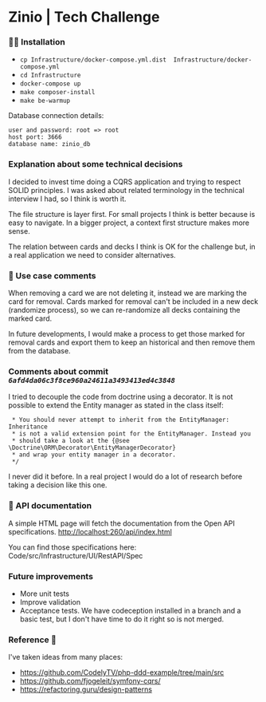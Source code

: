 # Zinio  | Tech Challenge

###  👩‍💻 Installation

* `cp Infrastructure/docker-compose.yml.dist  Infrastructure/docker-compose.yml`
* `cd Infrastructure`
* `docker-compose up`
* `make composer-install`
* `make be-warmup`

Database connection details:
```
user and password: root => root
host port: 3666
database name: zinio_db
```

### Explanation about some technical decisions
I decided to invest time doing a CQRS application and trying to respect SOLID principles. I was asked about related terminology in the technical interview I had, so I think is worth it.

The file structure is layer first. For small projects I think is better because is easy to navigate. In a bigger project, a context first structure makes more sense.

The relation between cards and decks I think is OK for the challenge but, in a real application we need to consider alternatives.

### 👷 Use case comments
When removing a card we are not deleting it,  instead we are marking the card for removal. Cards marked for removal can't be included in a new deck (randomize process), so we can re-randomize all decks containing the marked card.

In future developments,  I would make a process to get those marked for removal cards and export them to keep an historical and then remove them from the database.

### Comments about commit _`6afd4da06c3f8ce960a24611a3493413ed4c3848`_
I tried to decouple the code from doctrine using a decorator. It is not possible to extend the Entity manager as stated in the class itself:
```
 * You should never attempt to inherit from the EntityManager: Inheritance
 * is not a valid extension point for the EntityManager. Instead you
 * should take a look at the {@see \Doctrine\ORM\Decorator\EntityManagerDecorator}
 * and wrap your entity manager in a decorator.
 */
```
I never did it before. In a real project I would do a lot of research before taking a decision like this one.

### 👀 API documentation
A simple HTML page will fetch the documentation from the Open API specifications.
[http://localhost:260/api/index.html](http://localhost:260/api/index.html)


You can find those specifications here:  Code/src/Infrastructure/UI/RestAPI/Spec

###  Future improvements
* More unit tests
* Improve validation
* Acceptance tests. We have codeception installed in a branch and a basic test, but I don't have time to do it right so is not merged.

### Reference 📖
I've taken ideas from many places:
* https://github.com/CodelyTV/php-ddd-example/tree/main/src
* https://github.com/fjogeleit/symfony-cqrs/
* https://refactoring.guru/design-patterns